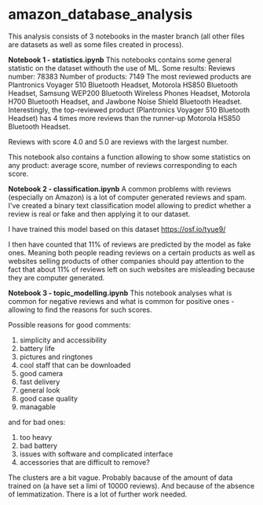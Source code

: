 # amazon_database_analysis
This analysis consists of 3 notebooks in the master branch (all other files are datasets as well as some files created in process). 

**Notebook 1 - statistics.ipynb**
This notebooks contains some general statistic on the dataset withouth the use of ML. Some results: 
Reviews number: 78383
Number of products: 7149 
The most reviewed products are Plantronics Voyager 510 Bluetooth Headset, Motorola HS850 Bluetooth Headset, Samsung WEP200 Bluetooth Wireless Phones Headset, Motorola H700 Bluetooth Headset, and Jawbone Noise Shield Bluetooth Headset. Interestingly, the top-reviewed product (Plantronics Voyager 510 Bluetooth Headset) has 4 times more reviews than the runner-up Motorola HS850 Bluetooth Headset.

Reviews with score 4.0 and 5.0 are reviews with the largest number. 

This notebook also contains a function allowing to show some statistics on any product: average score, number of reviews corresponding to each score.

**Notebook 2 - classification.ipynb**
A common problems with reviews (especially on Amazon) is a lot of computer generated reviews and spam. I've created a binary text classification model allowing to predict whether a review is real or fake and then applying it to our dataset. 

I have trained this model based on this dataset https://osf.io/tyue9/

I then have counted that 11% of reviews are predicted by the model as fake ones. Meaning both people reading reviews on a certain products as well as websites selling products of other companies should pay attention to the fact that about 11% of reviews left on such websites are misleading because they are computer generated.

**Notebook 3 - topic_modelling.ipynb**
This notebook analyses what is common for negative reviews and what is common for positive ones - allowing to find the reasons for such scores. 

Possible reasons for good comments:
1) simplicity and accessibility
2) battery life
3) pictures and ringtones
4) cool staff that can be downloaded
5) good camera
6) fast delivery
7) general look
8) good case quality
9) managable

and for bad ones:
1) too heavy
2) bad battery 
3) issues with software and complicated interface
4) accessories that are difficult to remove?

The clusters are a bit vague. Probably bacause of the amount of data trained on (a have set a limi of 10000 reviews). And because of the absence of lemmatization. There is a lot of further work needed. 
